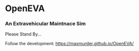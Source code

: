 # OpenEVA
### An Extravehicular Maintnace Sim
Please Stand By...

Follow the development:
<https://maxmurder.github.io/OpenEVA/>



